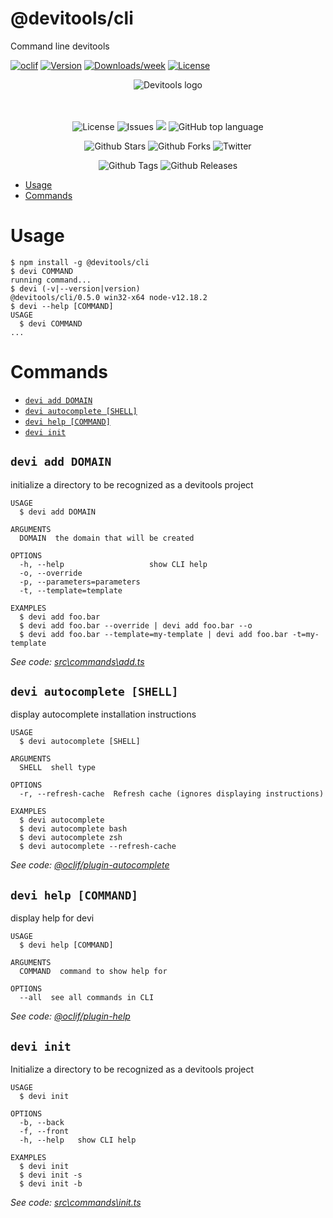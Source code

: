 @devitools/cli
===

Command line devitools

[![oclif](https://img.shields.io/badge/cli-oclif-brightgreen.svg)](https://oclif.io)
[![Version](https://img.shields.io/npm/v/cli.svg)](https://npmjs.org/package/cli)
[![Downloads/week](https://img.shields.io/npm/dw/cli.svg)](https://npmjs.org/package/cli)
[![License](https://img.shields.io/npm/l/cli.svg)](https://github.com/devitools/cli/blob/master/package.json)

<div align="center">
  <img alt="Devitools logo" src="https://devi.tools/images/logo-horizontal.png" />
</div>
<br>
<br>


<p align="center">
  <a href="#" style="text-decoration: none">
    <img alt="License" src="https://img.shields.io/github/license/devitools/cli?color=34CB79" />
  </a>
  <a href="https://github.com/devitools/cli/issues" style="text-decoration: none" target="_blank">
    <img alt="Issues" src="https://img.shields.io/github/issues/devitools/cli?color=34CB79" />
  </a>
    <a href="https://github.com/devitools/cli/graphs/contributors" style="text-decoration: none" target="_blank">
    <img src="https://img.shields.io/github/contributors/devitools/cli?color=34CB79" />
  </a>
  <a href="#" style="text-decoration: none">
    <img alt="GitHub top language" src="https://img.shields.io/github/languages/top/devitools/cli?color=34CB79" />
  </a>
</p>

<p align="center">
  <a href="https://github.com/devitools/cli/stargazers" style="text-decoration: none" target="_blank">
    <img alt="Github Stars" src="https://img.shields.io/github/stars/devitools/cli?style=social" />
  </a>
  <a href="https://github.com/devitools/cli/network/members" style="text-decoration: none" target="_blank">
    <img alt="Github Forks" src="https://img.shields.io/github/forks/devitools/cli?style=social" />
  </a>
  <a href="https://twitter.com/devitools" style="text-decoration: none" target="_blank">
    <img alt="Twitter" src="https://img.shields.io/twitter/follow/devitools?label=Twitter&style=social" />
  </a>
</p>

<p align="center">
  <a href="https://github.com/devitools/cli/tags" style="text-decoration: none" target="_blank">
    <img alt="Github Tags" src="https://img.shields.io/github/v/tag/devitools/cli.svg?logo=github" />
  </a>
  <a href="https://github.com/devitools/cli/releases" style="text-decoration: none" target="_blank">
    <img alt="Github Releases" src="https://img.shields.io/github/last-commit/devitools/cli.svg?label=Updated&logo=github&maxAge=600" />
  </a>
</p>

<!-- toc -->
* [Usage](#usage)
* [Commands](#commands)
<!-- tocstop -->

# Usage
<!-- usage -->
```sh-session
$ npm install -g @devitools/cli
$ devi COMMAND
running command...
$ devi (-v|--version|version)
@devitools/cli/0.5.0 win32-x64 node-v12.18.2
$ devi --help [COMMAND]
USAGE
  $ devi COMMAND
...
```
<!-- usagestop -->

# Commands
<!-- commands -->
* [`devi add DOMAIN`](#devi-add-domain)
* [`devi autocomplete [SHELL]`](#devi-autocomplete-shell)
* [`devi help [COMMAND]`](#devi-help-command)
* [`devi init`](#devi-init)

## `devi add DOMAIN`

initialize a directory to be recognized as a devitools project

```
USAGE
  $ devi add DOMAIN

ARGUMENTS
  DOMAIN  the domain that will be created

OPTIONS
  -h, --help                   show CLI help
  -o, --override
  -p, --parameters=parameters
  -t, --template=template

EXAMPLES
  $ devi add foo.bar
  $ devi add foo.bar --override | devi add foo.bar --o
  $ devi add foo.bar --template=my-template | devi add foo.bar -t=my-template
```

_See code: [src\commands\add.ts](https://github.com/devitools/cli/blob/v0.5.0/src\commands\add.ts)_

## `devi autocomplete [SHELL]`

display autocomplete installation instructions

```
USAGE
  $ devi autocomplete [SHELL]

ARGUMENTS
  SHELL  shell type

OPTIONS
  -r, --refresh-cache  Refresh cache (ignores displaying instructions)

EXAMPLES
  $ devi autocomplete
  $ devi autocomplete bash
  $ devi autocomplete zsh
  $ devi autocomplete --refresh-cache
```

_See code: [@oclif/plugin-autocomplete](https://github.com/oclif/plugin-autocomplete/blob/v0.2.0/src\commands\autocomplete\index.ts)_

## `devi help [COMMAND]`

display help for devi

```
USAGE
  $ devi help [COMMAND]

ARGUMENTS
  COMMAND  command to show help for

OPTIONS
  --all  see all commands in CLI
```

_See code: [@oclif/plugin-help](https://github.com/oclif/plugin-help/blob/v3.1.0/src\commands\help.ts)_

## `devi init`

Initialize a directory to be recognized as a devitools project

```
USAGE
  $ devi init

OPTIONS
  -b, --back
  -f, --front
  -h, --help   show CLI help

EXAMPLES
  $ devi init
  $ devi init -s
  $ devi init -b
```

_See code: [src\commands\init.ts](https://github.com/devitools/cli/blob/v0.5.0/src\commands\init.ts)_
<!-- commandsstop -->
